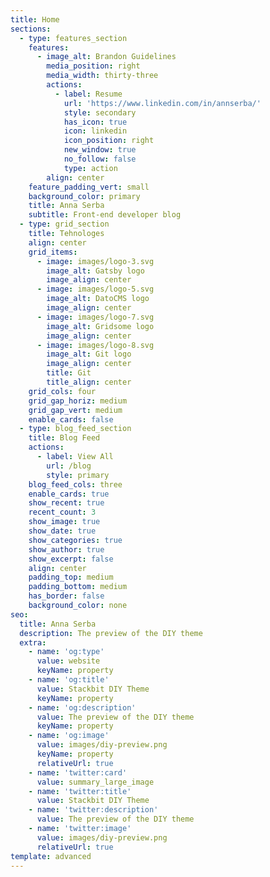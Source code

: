 ```yaml
---
title: Home
sections:
  - type: features_section
    features:
      - image_alt: Brandon Guidelines
        media_position: right
        media_width: thirty-three
        actions:
          - label: Resume
            url: 'https://www.linkedin.com/in/annserba/'
            style: secondary
            has_icon: true
            icon: linkedin
            icon_position: right
            new_window: true
            no_follow: false
            type: action
        align: center
    feature_padding_vert: small
    background_color: primary
    title: Anna Serba
    subtitle: Front-end developer blog
  - type: grid_section
    title: Tehnologes
    align: center
    grid_items:
      - image: images/logo-3.svg
        image_alt: Gatsby logo
        image_align: center
      - image: images/logo-5.svg
        image_alt: DatoCMS logo
        image_align: center
      - image: images/logo-7.svg
        image_alt: Gridsome logo
        image_align: center
      - image: images/logo-8.svg
        image_alt: Git logo
        image_align: center
        title: Git
        title_align: center
    grid_cols: four
    grid_gap_horiz: medium
    grid_gap_vert: medium
    enable_cards: false
  - type: blog_feed_section
    title: Blog Feed
    actions:
      - label: View All
        url: /blog
        style: primary
    blog_feed_cols: three
    enable_cards: true
    show_recent: true
    recent_count: 3
    show_image: true
    show_date: true
    show_categories: true
    show_author: true
    show_excerpt: false
    align: center
    padding_top: medium
    padding_bottom: medium
    has_border: false
    background_color: none
seo:
  title: Anna Serba
  description: The preview of the DIY theme
  extra:
    - name: 'og:type'
      value: website
      keyName: property
    - name: 'og:title'
      value: Stackbit DIY Theme
      keyName: property
    - name: 'og:description'
      value: The preview of the DIY theme
      keyName: property
    - name: 'og:image'
      value: images/diy-preview.png
      keyName: property
      relativeUrl: true
    - name: 'twitter:card'
      value: summary_large_image
    - name: 'twitter:title'
      value: Stackbit DIY Theme
    - name: 'twitter:description'
      value: The preview of the DIY theme
    - name: 'twitter:image'
      value: images/diy-preview.png
      relativeUrl: true
template: advanced
---
```

